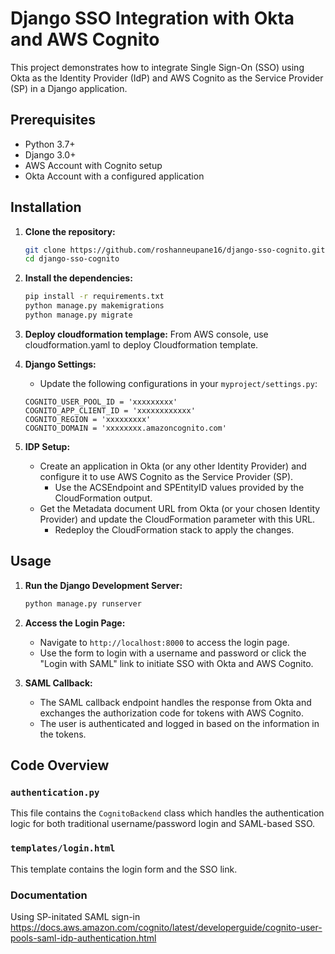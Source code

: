 # Django SSO Integration with Okta and AWS Cognito

This project demonstrates how to integrate Single Sign-On (SSO) using Okta as the Identity Provider (IdP) and AWS Cognito as the Service Provider (SP) in a Django application.

## Prerequisites

- Python 3.7+
- Django 3.0+
- AWS Account with Cognito setup
- Okta Account with a configured application

## Installation

1. **Clone the repository:**
    ```bash
    git clone https://github.com/roshanneupane16/django-sso-cognito.git
    cd django-sso-cognito
    ```

2. **Install the dependencies:**
    ```bash
    pip install -r requirements.txt
    python manage.py makemigrations
    python manage.py migrate
    ```

3. **Deploy cloudformation templage:**
    From AWS console, use cloudformation.yaml to deploy Cloudformation template. 

4. **Django Settings:**
    - Update the following configurations in your `myproject/settings.py`:
    ```
    COGNITO_USER_POOL_ID = 'xxxxxxxxx'
    COGNITO_APP_CLIENT_ID = 'xxxxxxxxxxxx'
    COGNITO_REGION = 'xxxxxxxxx'
    COGNITO_DOMAIN = 'xxxxxxxx.amazoncognito.com'
    ```

5. **IDP Setup:**
    - Create an application in Okta (or any other Identity Provider) and configure it to use AWS Cognito as the Service Provider (SP).
        - Use the ACSEndpoint and SPEntityID values provided by the CloudFormation output.
    - Get the Metadata document URL from Okta (or your chosen Identity Provider) and update the CloudFormation parameter with this URL.
        - Redeploy the CloudFormation stack to apply the changes.

## Usage

1. **Run the Django Development Server:**
    ```bash
    python manage.py runserver
    ```

2. **Access the Login Page:**
    - Navigate to `http://localhost:8000` to access the login page.
    - Use the form to login with a username and password or click the "Login with SAML" link to initiate SSO with Okta and AWS Cognito.

3. **SAML Callback:**
    - The SAML callback endpoint handles the response from Okta and exchanges the authorization code for tokens with AWS Cognito.
    - The user is authenticated and logged in based on the information in the tokens.

## Code Overview

### `authentication.py`

This file contains the `CognitoBackend` class which handles the authentication logic for both traditional username/password login and SAML-based SSO.

### `templates/login.html`

This template contains the login form and the SSO link.

### Documentation
Using SP-initated SAML sign-in
https://docs.aws.amazon.com/cognito/latest/developerguide/cognito-user-pools-saml-idp-authentication.html


